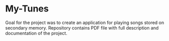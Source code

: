 # My-Tunes
Goal for the project was to create an application for playing songs stored on secondary memory. Repository contains PDF file with full description and documentation of the project.

